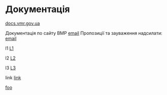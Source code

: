 # Документація

[docs.vmr.gov.ua](https://docs.vmr.gov.ua)

Документація по сайту ВМР
[email](mailto:steven13@vmr.gov.ua?subject=</>)
Пропозиції та зауваження надсилати: [email](mailto:steven13@vmr.gov.ua?subject=<L1>)


l1 
[L1]

l2
[L2]

l3
[L3]


[L3]: [L2]
 
 
link
[link](/)

[L1]: /
[L2]: mailto:steven13@vmr.gov.ua?subject=


[foo]: /url1
[foo]: /url2

[foo][]
